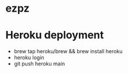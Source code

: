 # ezpz

# Heroku deployment

- brew tap heroku/brew && brew install heroku
- heroku login
- git push heroku main
